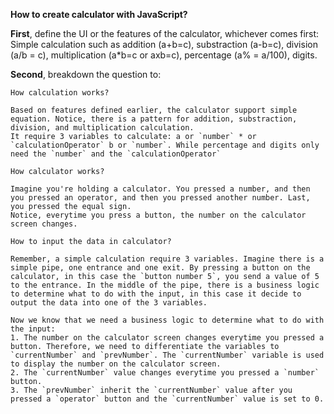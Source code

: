 **How to create calculator with JavaScript?**

**First**, define the UI or the features of the calculator, whichever comes first:
  Simple calculation such as addition (a+b=c), substraction (a-b=c), division (a/b = c), multiplication (a*b=c or axb=c), percentage (a% = a/100), digits.

**Second**, breakdown the question to:

  `How calculation works?`
    
    Based on features defined earlier, the calculator support simple equation. Notice, there is a pattern for addition, substraction, division, and multiplication calculation.
    It require 3 variables to calculate: a or `number` * or `calculationOperator` b or `number`. While percentage and digits only need the `number` and the `calculationOperator`

  `How calculator works?`

    Imagine you're holding a calculator. You pressed a number, and then you pressed an operator, and then you pressed another number. Last, you pressed the equal sign.
    Notice, everytime you press a button, the number on the calculator screen changes.
   
   `How to input the data in calculator?`
   
    Remember, a simple calculation require 3 variables. Imagine there is a simple pipe, one entrance and one exit. By pressing a button on the calculator, in this case the `button number 5`, you send a value of 5 to the entrance. In the middle of the pipe, there is a business logic to determine what to do with the input, in this case it decide to output the data into one of the 3 variables.

    Now we know that we need a business logic to determine what to do with the input:
    1. The number on the calculator screen changes everytime you pressed a button. Therefore, we need to differentiate the variables to `currentNumber` and `prevNumber`. The `currentNumber` variable is used to display the number on the calculator screen.
    2. The `currentNumber` value changes everytime you pressed a `number` button.
    3. The `prevNumber` inherit the `currentNumber` value after you pressed a `operator` button and the `currentNumber` value is set to 0.